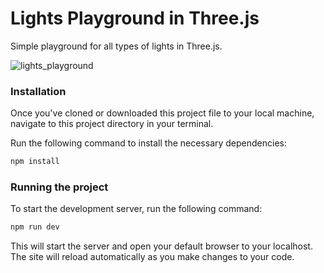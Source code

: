 # Lights Playground in Three.js

Simple playground for all types of lights in Three.js.

![lights_playground](https://github.com/Dromediansk/three-js-lights-playground/assets/34217538/0dd160ed-1acd-4e17-b768-65f22e329542)

### Installation
Once you've cloned or downloaded this project file to your local machine, navigate to this project directory in your terminal.

Run the following command to install the necessary dependencies:

``` bash
npm install
```
### Running the project
To start the development server, run the following command:

``` bash
npm run dev
```
This will start the server and open your default browser to your localhost. The site will reload automatically as you make changes to your code.
